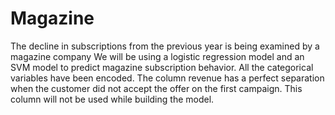 # Magazine
The decline in subscriptions from the previous year is being examined by a magazine company
We will be using a logistic regression model and an SVM model to predict magazine subscription behavior. 
All the categorical variables have been encoded. 
The column revenue has a perfect separation when the customer did not accept the offer on the first campaign. 
This column will not be used while building the model.
